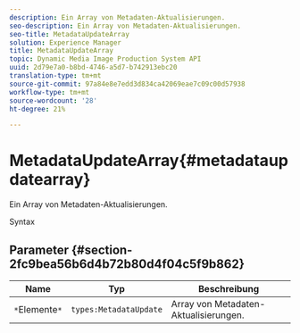 ```yaml
---
description: Ein Array von Metadaten-Aktualisierungen.
seo-description: Ein Array von Metadaten-Aktualisierungen.
seo-title: MetadataUpdateArray
solution: Experience Manager
title: MetadataUpdateArray
topic: Dynamic Media Image Production System API
uuid: 2d79e7a0-b8bd-4746-a5d7-b742913ebc20
translation-type: tm+mt
source-git-commit: 97a84e8e7edd3d834ca42069eae7c09c00d57938
workflow-type: tm+mt
source-wordcount: '28'
ht-degree: 21%

---
```



# MetadataUpdateArray{#metadataupdatearray}

Ein Array von Metadaten-Aktualisierungen.

Syntax

## Parameter {#section-2fc9bea56b6d4b72b80d4f04c5f9b862}

| Name | Typ | Beschreibung |
|---|---|---|
| `*`Elemente`*` | `types:MetadataUpdate` | Array von Metadaten-Aktualisierungen. |

